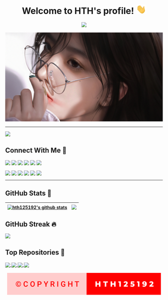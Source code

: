<h1 align="center">
  Welcome to HTH's profile!
  <img src="https://raw.githubusercontent.com/hth125192/hth125192/main/gifs/hello.gif" width="32">
</h1>

<p align="center">
  <img src="https://readme-typing-svg.herokuapp.com?lines=%E2%8C%A8+Hello+!!!;%E2%8C%A8+My+name+is+HTH+%F0%9F%98%98;%E2%8C%A8+I%E2%80%99m+studying+at+UET+-+VNU;%E2%8C%A8+Reach+me+via+Email%2C+Facebook%2C+LinkedIn%2C...+below;%F0%9F%90%A7+%F0%9F%90%A7+%F0%9F%90%A7&center=true&width=700&height=45&color=009900&vCenter=true&size=20">
</p>

<p align="center">
  <a href="https://fb.com/hungmyzone197"><img src="https://raw.githubusercontent.com/hth125192/hth125192/main/images/cover.jpg"></a>
</p>

---

[![](https://komarev.com/ghpvc/?username=hth125192&color=brightgreen&style=plastic)](https://github.com/hth125192)

## Connect With Me 👀

<a href="https://github.com/hth125192" target="blank"><img align="center" src="https://img.shields.io/badge/-Nguy%E1%BB%85n%20V%C4%83n%20H%C6%B0ng-1C1C1C?logo=github&logoColor=white" /></a>
<a href="https://www.youtube.com/" target="blank"><img align="center" src="https://img.shields.io/badge/-Subcribe-FF0000?logo=youtube&logoColor=white" /></a>
<a href="https://stackoverflow.com/users/16352173/myzone197" target="blank"><img align="center" src="https://img.shields.io/badge/-myzone197-F67A00?logo=stackoverflow&logoColor=white" /></a>
<a href="https://www.hackerrank.com/hth125192" target="blank"><img align="center" src="https://img.shields.io/badge/-Nguy%E1%BB%85n%20V%C4%83n%20H%C6%B0ng-006400?logo=hackerrank&logoColor=white" /></a>
<a href="https://gitlab.com/hth125192" target="blank"><img align="center" src="https://img.shields.io/badge/-Nguy%E1%BB%85n%20V%C4%83n%20H%C6%B0ng-FF9900?logo=gitlab&logoColor=white" /></a>
<a href="https://mail.google.com/" target="blank"><img align="center" src="https://img.shields.io/badge/-20021370%20Nguy%E1%BB%85n%20V%C4%83n%20H%C6%B0ng-FCCC63?logo=gmail&logoColor=white" /></a>

<a href="https://fb.com/hungmyzone197" target="blank"><img align="center" src="https://img.shields.io/badge/-Nguy%E1%BB%85n%20V%C4%83n%20H%C6%B0ng-4267b2?logo=facebook&logoColor=white" /></a>
<a href="https://www.linkedin.com/in/hungmyzone197/" target="blank"><img align="center" src="https://img.shields.io/badge/-H%C6%B0ng%20Nguy%E1%BB%85n%20V%C4%83n-0077B5?logo=linkedin&logoColor=white" /></a>
<a href="https://m.me/hungmyzone197" target="blank"><img align="center" src="https://img.shields.io/badge/-Nguy%E1%BB%85n%20V%C4%83n%20H%C6%B0ng-BF3EFF?logo=messenger&logoColor=white" /></a>
<a href="https://www.instagram.com/myzone197/" target="blank"><img align="center" src="https://img.shields.io/badge/-myzone197-BC2A8D?logo=instagram&logoColor=white" /></a>
<a href="https://chat.zalo.me/" target="blank"><img align="center" src="https://img.shields.io/badge/-Nguy%E1%BB%85n%20V%C4%83n%20H%C6%B0ng-0A68FE?logo=zalo&logoColor=white" /></a>
<a href="https://discord.com/#7595" target="blank"><img align="center" src="https://img.shields.io/badge/-HTH-436EEE?logo=discord&logoColor=white" /></a>

---

## GitHub Stats ️🎯

| <a href="https://github.com/hth125192?tab=repositories"><img align="center" src="https://github-readme-stats.vercel.app/api?username=hth125192&show_icons=true&include_all_commits=true&count_private=true&theme=chartreuse-dark" alt="hth125192's github stats" /></a> | <a href="https://github.com/hth125192?tab=repositories"><img align="center" src="https://github-readme-stats.vercel.app/api/top-langs/?username=hth125192&langs_count=10&layout=compact&theme=chartreuse-dark" /></a> |
| ------------- | ------------- |

## GitHub Streak 🔥

[![](https://github-readme-streak-stats.herokuapp.com/?user=hth125192&theme=chartreuse-dark)](https://github.com/hth125192?tab=repositories)

## Top Repositories 🌟

<a href="https://github.com/hth125192/DSA">
  <img align="center" src="https://github-readme-stats.vercel.app/api/pin/?username=hth125192&repo=DSA&show_owner=true&theme=chartreuse-dark" />
</a>
<a href="https://github.com/hth125192/OOP">
  <img align="center" src="https://github-readme-stats.vercel.app/api/pin/?username=hth125192&repo=OOP&show_owner=true&theme=chartreuse-dark" />
</a>
<a href="https://github.com/hth125192/Coursera">
  <img align="center" src="https://github-readme-stats.vercel.app/api/pin/?username=hth125192&repo=Coursera&show_owner=true&theme=chartreuse-dark" />
</a>
<a href="https://github.com/hth125192/Project1OOP">
  <img align="center" src="https://github-readme-stats.vercel.app/api/pin/?username=hth125192&repo=Project1OOP&show_owner=true&theme=chartreuse-dark" />
</a>

<br />
<br />

<div align="center">
    <a href="https://github.com/hth125192"><img src="https://raw.githubusercontent.com/hth125192/hth125192/main/images/copyright-hth125192.svg" /></a>
</div>
